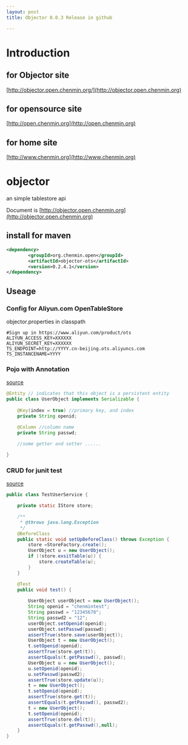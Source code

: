 ```yaml
---
layout: post
title: Objector 0.0.3 Release in github

---
```



# Introduction

## for Objector site

[http://objector.open.chenmin.org/](http://objector.open.chenmin.org)

## for opensource site

[http://open.chenmin.org](http://open.chenmin.org)

## for home site

[http://www.chenmin.org](http://www.chenmin.org)

# objector
an simple tablestore api

Document is 
[http://objector.open.chenmin.org](http://objector.open.chenmin.org)


## install for maven
```xml
<dependency>
		<groupId>org.chenmin.open</groupId>
		<artifactId>objector-ots</artifactId>
		<version>0.2.4.1</version>
</dependency>
```

## [](#Useage)Useage 

### Config for Aliyun.com OpenTableStore

objector.properties in classpath 

```
#Sign up in https://www.aliyun.com/product/ots
ALIYUN_ACCESS_KEY=XXXXXX
ALIYUN_SECRET_KEY=XXXXXX
TS_ENDPOINT=http://YYYY.cn-beijing.ots.aliyuncs.com
TS_INSTANCENAME=YYYY
```

### Pojo with Annotation

[source](https://github.com/chenmins/objector/blob/master/objector-test/src/test/java/org/chenmin/open/objector/UserObject.java)

```java
@Entity // indicates that this object is a persistent entity
public class UserObject implements Serializable {
	
	@Key(index = true) //primary key, and index
	private String openid;
	
	@Column //column name
	private String passwd;

	//some getter and setter ......

}
```
 

### CRUD for junit test 

[source](https://github.com/chenmins/objector/blob/master/objector-test/src/test/java/org/chenmin/open/objector/test/TestUserService.java)


```java
public class TestUserService {

	private static IStore store;

	/**
	 * @throws java.lang.Exception
	 */
	@BeforeClass
	public static void setUpBeforeClass() throws Exception {
		store =StoreFactory.create();
		UserObject u = new UserObject();
		if (!store.exsitTable(u)) {
			store.createTable(u);
		} 
	}

	@Test
	public void test() {
		
		UserObject userObject = new UserObject();
		String openid = "chenmintest";
		String passwd = "12345678";
		String passwd2 = "12";
		userObject.setOpenid(openid);
		userObject.setPasswd(passwd);
		assertTrue(store.save(userObject));
		UserObject t = new UserObject();
		t.setOpenid(openid);
		assertTrue(store.get(t));
		assertEquals(t.getPasswd(), passwd);
		UserObject u = new UserObject();
		u.setOpenid(openid);
		u.setPasswd(passwd2);
		assertTrue(store.update(u));
		t = new UserObject();
		t.setOpenid(openid);
		assertTrue(store.get(t));
		assertEquals(t.getPasswd(), passwd2);
		t = new UserObject();
		t.setOpenid(openid);
		assertTrue(store.del(t));
		assertEquals(t.getPasswd(),null);
	}
}

```



